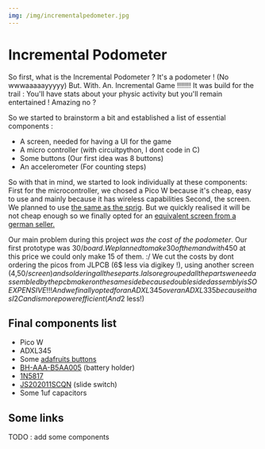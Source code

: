 ```yaml
---
img: /img/incrementalpedometer.jpg 
---
```

# Incremental Podometer

So first, what is the Incremental Podometer ?
It's a podometer ! (No wwwaaaaayyyyy) But. With. An. Incremental Game !!!!!!! It was build for the trail :
You'll have stats about your physic activity but you'll remain entertained ! Amazing no ?

So we started to brainstorm a bit and established a list of essential components :
- A screen, needed for having a UI for the game
- A micro controller (with circuitpython, I dont code in C)
- Some buttons (Our first idea was 8 buttons)
- An accelerometer (For counting steps)

So with that in mind, we started to look individually at these components:
First for the microcontroller, we chosed a Pico W because it's cheap, easy to use and mainly because it has wireless capabilities
Second, the screen. We planned to use [the same as the sprig]([url](https://www.adafruit.com/product/358)). But we quickly realised it will be not cheap enough so we finally opted for an [equivalent screen from a german seller.](https://www.az-delivery.de/fr/products/1-8-zoll-spi-tft-display?variant=6106727841819)

Our main problem during this project _was the cost of the podometer_. Our first prototype was 30$/board. We planned to make 30 of them and with 450$ at this price we could only make 15 of them. :/ 
We cut the costs by dont ordering the picos from JLPCB (6$ less via digikey !), using another screen (4,50$/screen) and soldering all these parts. I also regrouped all the parts we need assembled by the pcb maker on the same side because double sided assembly is SO EXPENSIVE !!!
And we finally opted for an ADXL345 over an ADXL335 because it has I2C and is more power efficient (And 2$ less!)

## Final components list

- Pico W
- ADXL345
- Some [adafruits buttons](https://www.adafruit.com/product/3101l)
- [BH-AAA-B5AA005](https://www.lcsc.com/product-detail/Button-And-Strip-Battery-Connector_MYOUNG-BH-AAA-B5AA005_C2979170.html) (battery holder)
- [1N5817](https://www.lcsc.com/product-detail/Schottky-Barrier-Diodes-SBD_LGE-1N5817_C7544876.html)
- [JS202011SCQN](https://www.lcsc.com/product-detail/Slide-Switches_C-K-JS202011SCQN_C221666.html) (slide switch)
- Some 1uf capacitors

## Some links

TODO : add some components


